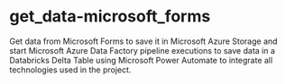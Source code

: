 # get_data-microsoft_forms
 Get data from Microsoft Forms to save it in Microsoft Azure Storage and start Microsoft Azure Data Factory pipeline executions to save data in a Databricks Delta Table using Microsoft Power Automate to integrate all technologies used in the project.
